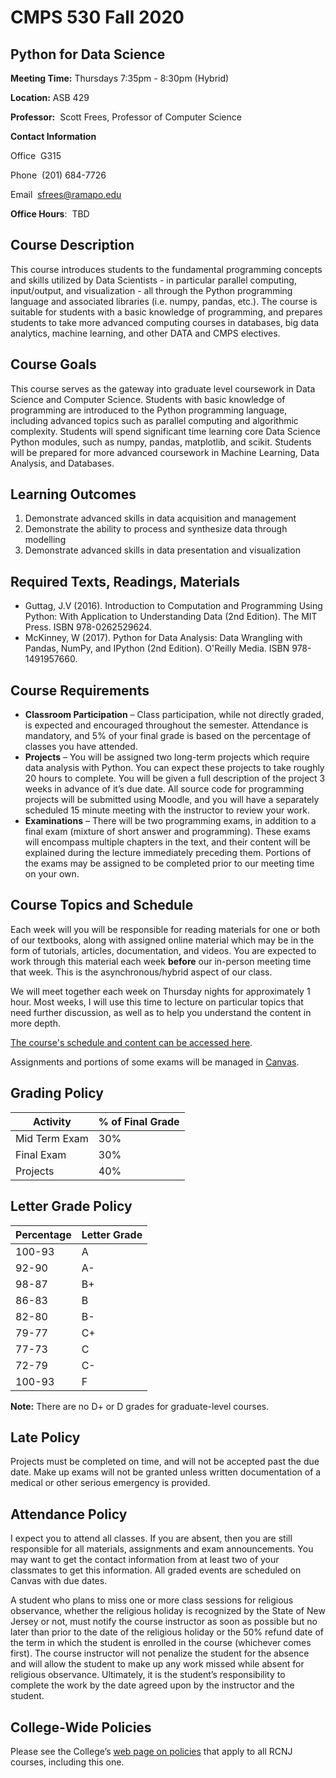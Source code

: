 # CMPS 530 Fall 2020

## Python for Data Science

**Meeting Time:** Thursdays 7:35pm - 8:30pm (Hybrid)

**Location:** ASB 429

**Professor:**&nbsp;&nbsp;Scott Frees, Professor of Computer Science

**Contact Information**

Office&nbsp;&nbsp;G315

Phone&nbsp;&nbsp;(201) 684-7726

Email&nbsp;&nbsp;[sfrees@ramapo.edu](mailto:sfrees@ramapo.edu)

**Office Hours**:&nbsp;&nbsp;TBD

## Course Description
This course introduces students to the fundamental programming concepts and skills utilized by Data Scientists - in particular parallel computing, input/output, and visualization - all through the Python programming language and associated libraries (i.e. numpy, pandas, etc.).  The course is suitable for students with a basic knowledge of programming, and prepares students to take more advanced computing courses in databases, big data analytics, machine learning, and other DATA and CMPS electives.

## Course Goals
This course serves as the gateway into graduate level coursework in Data Science and Computer Science.  Students with basic knowledge of programming are introduced to the Python programming language, including advanced topics such as parallel computing and algorithmic complexity.  Students will spend significant time learning core Data Science Python modules, such as numpy, pandas, matplotlib, and scikit.  Students will be prepared for more advanced coursework in Machine Learning, Data Analysis, and Databases.

## Learning Outcomes
1. Demonstrate advanced skills in data acquisition and management
2. Demonstrate the ability to process and synthesize data through modelling
3. Demonstrate advanced skills in data presentation and visualization

## Required Texts, Readings, Materials
- Guttag, J.V (2016). Introduction to Computation and Programming Using Python: With Application to Understanding Data (2nd Edition). The MIT Press.  ISBN 978-0262529624.
- McKinney, W (2017).  Python for Data Analysis: Data Wrangling with Pandas, NumPy, and IPython (2nd Edition). O'Reilly Media. ISBN 978-1491957660.

## Course Requirements
- **Classroom Participation** – Class participation, while not directly graded, is expected and encouraged throughout the semester. Attendance is mandatory, and 5% of your final grade is based on the percentage of classes you have attended.
- **Projects** – You will be assigned two long-term projects which require data analysis with Python.  You can expect these projects to take roughly 20 hours to complete.  You will be given a full description of the project 3 weeks in advance of it’s due date.  All source code for programming projects will be submitted using Moodle, and you will have a separately scheduled 15 minute meeting with the instructor to review your work.
- **Examinations** – There will be two programming exams, in addition to a final exam (mixture of short answer and programming). These exams will encompass multiple chapters in the text, and their content will be explained during the lecture immediately preceding them.  Portions of the exams may be assigned to be completed prior to our meeting time on your own.

## Course Topics and Schedule
Each week will you will be responsible for reading materials for one or both of our textbooks, along with assigned online material which may be in the form of tutorials, articles, documentation, and videos.  You are expected to work through this material each week **before** our in-person meeting time that week.  This is the asynchronous/hybrid aspect of our class.

We will meet together each week on Thursday nights for approximately 1 hour.  Most weeks, I will use this time to lecture on particular topics that need further discussion, as well as to help you understand the content in more depth.

[The course's schedule and content can be accessed here](topics.html).

Assignments and portions of some exams will be managed in [Canvas](https://ramapo.instructure.com).


## Grading Policy
Activity | % of Final Grade |
--- | --- | 
Mid Term Exam | 30%
Final Exam | 30%
Projects  | 40%


## Letter Grade Policy

Percentage | Letter Grade |
--- | --- | 
100-93 | A 
92-90 | A- 
98-87 | B+ 
86-83 | B 
82-80 | B- 
79-77 | C+ 
77-73 | C 
72-79 | C- 
100-93 | F 

**Note:** There are no D+ or D grades for graduate-level courses.  

## Late Policy
Projects must be completed on time, and will not be accepted past the due date.  Make up exams will not be granted unless written documentation of a medical or other serious emergency is provided.

## Attendance Policy
I expect you to attend all classes. If you are absent, then you are still responsible for all materials, assignments and exam announcements. You may want to get the contact information from at least two of your classmates to get this information. All graded events are scheduled on Canvas with due dates. 

A student who plans to miss one or more class sessions for religious observance, whether the religious holiday is recognized by the State of New Jersey or not, must notify the course instructor as soon as possible but no later than prior to the date of the religious holiday or the 50% refund date of the term in which the student is enrolled in the course (whichever comes first). The course instructor will not penalize the student for the absence and will allow the student to make up any work missed while absent for religious observance. Ultimately, it is the student’s responsibility to complete the work by the date agreed upon by the instructor and the student.


## College-Wide Policies
Please see the College’s [web page on policies](https://www.ramapo.edu/fa/arc/college-wide-policies-courses) that apply to all RCNJ courses, including this one.

